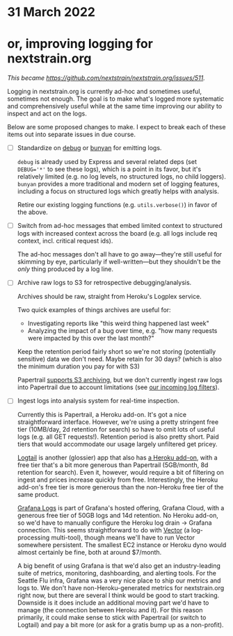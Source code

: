 # 31 March 2022
# or, improving logging for nextstrain.org

_This became <https://github.com/nextstrain/nextstrain.org/issues/511>._

Logging in nextstrain.org is currently ad-hoc and sometimes useful, sometimes not enough.  The goal is to make what's logged more systematic and comprehensively useful while at the same time improving our ability to inspect and act on the logs.

Below are some proposed changes to make.  I expect to break each of these items out into separate issues in due course.

- [ ] Standardize on [debug](https://www.npmjs.com/package/debug) or [bunyan](https://www.npmjs.com/package/bunyan) for emitting logs.

  `debug` is already used by Express and several related deps (set `DEBUG='*'` to see these logs), which is a point in its favor, but it's relatively limited (e.g. no log levels, no structured logs, no child loggers).  `bunyan` provides a more traditional and modern set of logging features, including a focus on structured logs which greatly helps with analysis.

  Retire our existing logging functions (e.g. `utils.verbose()`) in favor of the above.

- [ ] Switch from ad-hoc messages that embed limited context to structured logs with increased context across the board (e.g. all logs include req context, incl. critical request ids).

  The ad-hoc messages don't all have to go away—they're still useful for skimming by eye, particularly if well-written—but they shouldn't be the _only_ thing produced by a log line.

- [ ] Archive raw logs to S3 for retrospective debugging/analysis.

  Archives should be raw, straight from Heroku's Logplex service.

  Two quick examples of things archives are useful for:
  
  - Investigating reports like "this weird thing happened last
  week"
  - Analyzing the impact of a bug over time, e.g. "how many requests
  were impacted by this over the last month?"

  Keep the retention period fairly short so we're not storing (potentially sensitive) data we don't need.  Maybe retain for 30 days?  (which is also the minimum duration you pay for with S3)

  Papertrail [supports S3 archiving](https://www.papertrail.com/help/automatic-s3-archive-export/), but we don't currently ingest raw logs into Papertrail due to account limitations (see [our incoming log filters](https://papertrailapp.com/destinations/19338442/filter)).

- [ ] Ingest logs into analysis system for real-time inspection.

  Currently this is Papertrail, a Heroku add-on.  It's got a nice straightforward interface.  However, we're using a pretty stringent free tier (10MB/day, 2d retention for search) so have to omit lots of useful logs (e.g. all GET requests!).  Retention period is also pretty short.  Paid tiers that would accommodate our usage largely unfiltered get pricey.

  [Logtail](https://logtail.com) is another (glossier) app that also has [a Heroku add-on](https://elements.heroku.com/addons/logtail), with a free tier that's a bit more generous than Papertrail (5GB/month, 8d retention for search).  Even it, however, would require a bit of filtering on ingest and prices increase quickly from free.  Interestingly, the Heroku add-on's free tier is more generous than the non-Heroku free tier of the same product.

  [Grafana Logs](https://grafana.com/logs/) is part of Grafana's hosted offering, Grafana Cloud, with a generous free tier of 50GB logs and 14d retention.  No Heroku add-on, so we'd have to manually configure the Heroku log drain → Grafana connection.  This seems straightforward to do with [Vector](https://vector.dev) (a log-processing multi-tool), though means we'll have to run Vector somewhere persistent.  The smallest EC2 instance or Heroku dyno would almost certainly be fine, both at around $7/month.

  A big benefit of using Grafana is that we'd also get an industry-leading suite of metrics, monitoring, dashboarding, and alerting tools.  For the Seattle Flu infra, Grafana was a very nice place to ship our metrics and logs to.  We don't have non-Heroku-generated metrics for nextstrain.org right now, but there are several I think would be good to start tracking.  Downside is it does include an additional moving part we'd have to manage (the connection between Heroku and it).  For this reason primarily, it could make sense to stick with Papertrail (or switch to Logtail) and pay a bit more (or ask for a gratis bump up as a non-profit).
